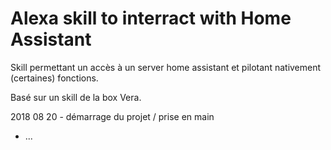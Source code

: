 # Alexa skill to interract with Home Assistant

Skill permettant un accès à un server home assistant et pilotant nativement (certaines) fonctions.

Basé sur un skill de la box Vera.

2018 08 20 - démarrage du projet / prise en main
- ...
